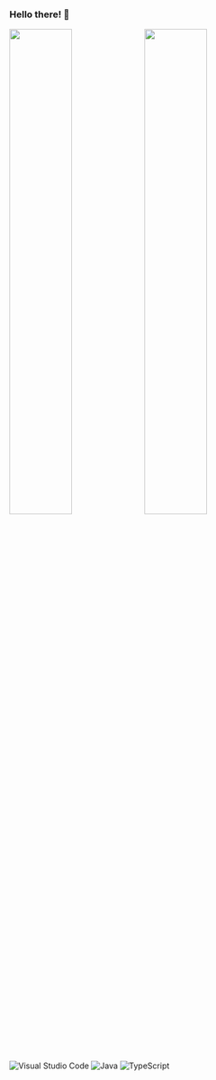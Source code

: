 ### Hello there! 👋

<img align=left width="47%" src="https://github-readme-stats.vercel.app/api?username=aregulardev&theme=nightowl">
<img align=left width="47%" src="https://github-readme-stats.vercel.app/api/top-langs/?username=anuraghazra&layout=compact&theme=nightowl">
  
  ![Visual Studio Code](https://img.shields.io/badge/Visual%20Studio%20Code-0078d7.svg?style=for-the-badge&logo=visual-studio-code&logoColor=white)
  ![Java](https://img.shields.io/badge/java-%23ED8B00.svg?style=for-the-badge&logo=java&logoColor=white)
  ![TypeScript](https://img.shields.io/badge/typescript-%23007ACC.svg?style=for-the-badge&logo=typescript&logoColor=white)
